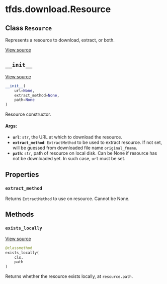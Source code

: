 <div itemscope itemtype="http://developers.google.com/ReferenceObject">
<meta itemprop="name" content="tfds.download.Resource" />
<meta itemprop="path" content="Stable" />
<meta itemprop="property" content="extract_method"/>
<meta itemprop="property" content="__init__"/>
<meta itemprop="property" content="exists_locally"/>
</div>

# tfds.download.Resource

## Class `Resource`

Represents a resource to download, extract, or both.

<a target="_blank" href=https://github.com/tensorflow/datasets/tree/master/tensorflow_datasets/core/download/resource.py>View
source</a>

<!-- Placeholder for "Used in" -->


<h2 id="__init__"><code>__init__</code></h2>

<a target="_blank" href=https://github.com/tensorflow/datasets/tree/master/tensorflow_datasets/core/download/resource.py>View
source</a>

``` python
__init__(
    url=None,
    extract_method=None,
    path=None
)
```

Resource constructor.

#### Args:

*   <b>`url`</b>: `str`, the URL at which to download the resource.
*   <b>`extract_method`</b>: `ExtractMethod` to be used to extract resource. If
    not set, will be guessed from downloaded file name `original_fname`.
*   <b>`path`</b>: `str`, path of resource on local disk. Can be None if
    resource has not be downloaded yet. In such case, `url` must be set.

## Properties

<h3 id="extract_method"><code>extract_method</code></h3>

Returns `ExtractMethod` to use on resource. Cannot be None.

## Methods

<h3 id="exists_locally"><code>exists_locally</code></h3>

<a target="_blank" href=https://github.com/tensorflow/datasets/tree/master/tensorflow_datasets/core/download/resource.py>View
source</a>

``` python
@classmethod
exists_locally(
    cls,
    path
)
```

Returns whether the resource exists locally, at `resource.path`.
